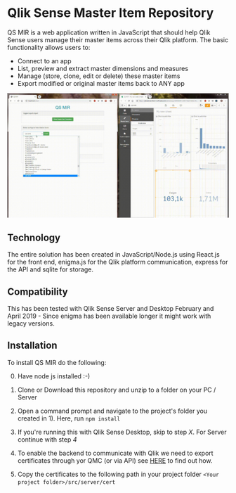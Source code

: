 # Qlik Sense Master Item Repository

QS MIR is a web application written in JavaScript that should help Qlik Sense users manage their master items across their Qlik platform. The basic functionality allows users to:

* Connect to an app
* List, preview and extract master dimensions and measures 
* Manage (store, clone, edit or delete) these master items
* Export modified or original master items back to ANY app

![Quick Demo](./resources/qsmir.gif)

## Technology

The entire solution has been created in JavaScript/Node.js using React.js for the front end, enigma.js for the Qlik platform communication, express for the API and sqlite for storage. 

## Compatibility

This has been tested with Qlik Sense Server and Desktop February and April 2019 - Since enigma has been available longer it might work with legacy versions. 

## Installation

To install QS MIR do the following:

0) Have node js installed :-)

1) Clone or Download this repository and unzip to a folder on your PC / Server

2) Open a command prompt and navigate to the project's folder you created in 1). Here, run ```npm install```

3) If you're running this with Qlik Sense Desktop, skip to step _X_. For Server continue with step _4_

4) To enable the backend to communicate with Qlik we need to export certificates through yor QMC (or via API) see [HERE](https://help.qlik.com/en-US/sense/April2019/Subsystems/ManagementConsole/Content/Sense_QMC/export-certificates.htm) to find out how. 

5) Copy the certificates to the following path in your project folder ```<Your project folder>/src/server/cert```

